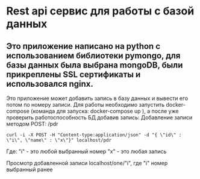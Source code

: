# Rest api сервис для работы с базой данных

Это приложение написано на python с использованием библиотеки pymongo, для базы данных была выбрана mongoDB, были прикреплены SSL сертификаты и использовался nginx.
---
Это приложение может добавить запись в базу данных и вывести его потом по номеру записи.
Для работы необходимо запустить docker-compose (команда для запуска: docker-compose up ), а после уже проверить работоспособность БД добавив запись:
Добавление записи методом POST: /pdr

`curl -i -X POST -H "Content-type:application/json" -d "{ \"id\" : \"i\", \"name\" : \"x\"}" localhost/pdr`

Где: "i" - это любой выбранный номер 
     "x" - это любая запись 

Просмотр добавленной записи localhost/one/"i", где "i" номер выбранный ранее  

